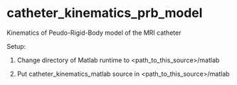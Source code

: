 # catheter_kinematics_prb_model
Kinematics of Peudo-Rigid-Body model of the MRI catheter

Setup:

1. Change directory of Matlab runtime to <path_to_this_source>/matlab

2. Put catheter_kinematics_matlab source in <path_to_this_source>/matlab
